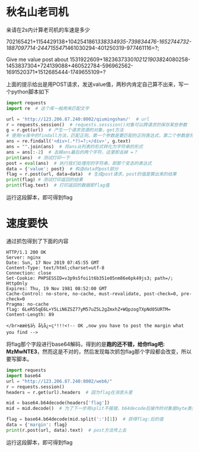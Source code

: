 # 秋名山老司机

亲请在2s内计算老司机的车速是多少

702165421+1154429138+1042541861*338334935-739834476-1652744732-1887097714-244715547*1461030294-401250319-977461116=?;

Give me value post about 1531922609+1823637330*1021219038*24080258-1453837304+724139088+460522784-596962562-1691520371*1512685444-1749655109=?

上面的提示给出是用POST请求，发送value值，两秒内肯定自己算不出来，写一个python脚本如下

```python
import requests
import re  # 这个库一般用来匹配文字

url = 'http://123.206.87.240:8002/qiumingshan/'  # url
r = requests.session()  # requests.sesssion()对象可以跨请求的保存某些参数
g = r.get(url)  # 产生一个请求资源的对象，get方法
# 使用re库中的findall方法，匹配正则。第一个参数是要匹配的正则表达式，第二个参数是将我们请求到的资源变成字符串的形式，再以列表的形式返回到变量ans中
ans = re.findall('<div>(.*?)=?;</div>', g.text)
ans = "".join(ans)  # 将ans从列表的形式转化为字符串的形式
ans = ans[:-2]  # 去掉ans最后的两个字符，这里即去掉 =？
print(ans)  # 测试打印一下
post = eval(ans)  # 执行我们处理完的字符串，即那个变态的表达式
data = {'value': post}  # 构造data的post部分
flag = r.post(url, data=data)  # 生成post请求，post的值是算出来的结果
print(flag) # 测试打印返回的结果
print(flag.text)  # 打印返回的数据即flag值
```

运行这段脚本，即可得到flag

# 速度要快

通过抓包得到了下面的内容

```
HTTP/1.1 200 OK
Server: nginx
Date: Sun, 17 Nov 2019 07:45:55 GMT
Content-Type: text/html;charset=utf-8
Connection: close
Set-Cookie: PHPSESSID=v3p9s5foi1t6b351e05nm86e6pk49js3; path=/; HttpOnly
Expires: Thu, 19 Nov 1981 08:52:00 GMT
Cache-Control: no-store, no-cache, must-revalidate, post-check=0, pre-check=0
Pragma: no-cache
flag: 6LeR55qE6L+Y5LiN6ZSZ77yM57uZ5L2gZmxhZ+WQpzogTXpNd05URTM=
Content-Length: 89

</br>ææè§ä½ å¾å¿«ç¹!!!<!-- OK ,now you have to post the margin what you find -->
```

将flag那个字段进行base64解码，得到的是**跑的还不错，给你flag吧: MzMwNTE3**，然而这是不对的，然后发现每次抓包flag那个字段都会改变，所以要写脚本。

```python
import requests
import base64
url = "http://123.206.87.240:8002/web6/"
r = requests.session()
headers = r.get(url).headers  # 因为flag在消息头里

mid = base64.b64decode(headers['flag'])
mid = mid.decode()  # 为了下一步用split不报错，b64decode后操作的对象是byte类型的字符串，而split函数要用str类型的

flag = base64.b64decode(mid.split(':')[1])  # 获得flag:后的值
data = {'margin': flag}
print(r.post(url, data).text)  # post方法传上去
```

运行这段脚本，即可得到flag